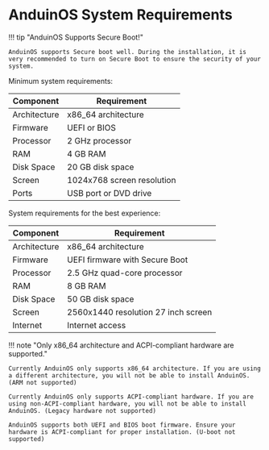 # AnduinOS System Requirements

!!! tip "AnduinOS Supports Secure Boot!"

    AnduinOS supports Secure boot well. During the installation, it is very recommended to turn on Secure Boot to ensure the security of your system.

Minimum system requirements:

| Component       | Requirement                         |
|-----------------|-------------------------------------|
| Architecture    | x86_64 architecture                 |
| Firmware        | UEFI or BIOS                        |
| Processor       | 2 GHz processor                     |
| RAM             | 4 GB RAM                            |
| Disk Space      | 20 GB disk space                    |
| Screen          | 1024x768 screen resolution          |
| Ports           | USB port or DVD drive               |

System requirements for the best experience:

| Component       | Requirement                                          |
|-----------------|------------------------------------------------------|
| Architecture    | x86_64 architecture                                  |
| Firmware        | UEFI firmware with Secure Boot                       |
| Processor       | 2.5 GHz quad-core processor                          |
| RAM             | 8 GB RAM                                             |
| Disk Space      | 50 GB disk space                                     |
| Screen          | 2560x1440 resolution 27 inch screen                  |
| Internet        | Internet access                                      |

!!! note "Only x86_64 architecture and ACPI-compliant hardware are supported."

    Currently AnduinOS only supports x86_64 architecture. If you are using a different architecture, you will not be able to install AnduinOS. (ARM not supported)

    Currently AnduinOS only supports ACPI-compliant hardware. If you are using non-ACPI-compliant hardware, you will not be able to install AnduinOS. (Legacy hardware not supported)

    AnduinOS supports both UEFI and BIOS boot firmware. Ensure your hardware is ACPI-compliant for proper installation. (U-boot not supported)
